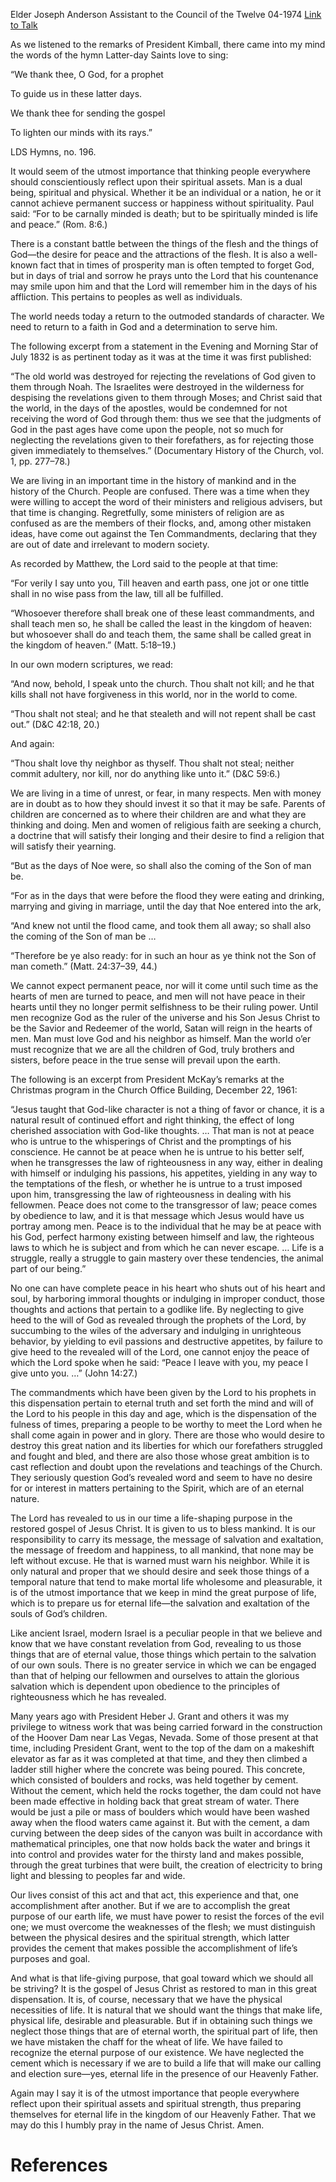 Elder Joseph Anderson
Assistant to the Council of the Twelve
04-1974
[Link to Talk](https://www.churchofjesuschrist.org/study/general-conference/1974/04/strength-of-the-spirit?lang=eng)

As we listened to the remarks of President Kimball, there came into my mind the words of the hymn Latter-day Saints love to sing:





“We thank thee, O God, for a prophet

To guide us in these latter days.

We thank thee for sending the gospel

To lighten our minds with its rays.”





LDS Hymns, no. 196.





It would seem of the utmost importance that thinking people everywhere should conscientiously reflect upon their spiritual assets. Man is a dual being, spiritual and physical. Whether it be an individual or a nation, he or it cannot achieve permanent success or happiness without spirituality. Paul said: “For to be carnally minded is death; but to be spiritually minded is life and peace.” (Rom. 8:6.)

There is a constant battle between the things of the flesh and the things of God—the desire for peace and the attractions of the flesh. It is also a well-known fact that in times of prosperity man is often tempted to forget God, but in days of trial and sorrow he prays unto the Lord that his countenance may smile upon him and that the Lord will remember him in the days of his affliction. This pertains to peoples as well as individuals.

The world needs today a return to the outmoded standards of character. We need to return to a faith in God and a determination to serve him.

The following excerpt from a statement in the Evening and Morning Star of July 1832 is as pertinent today as it was at the time it was first published:

“The old world was destroyed for rejecting the revelations of God given to them through Noah. The Israelites were destroyed in the wilderness for despising the revelations given to them through Moses; and Christ said that the world, in the days of the apostles, would be condemned for not receiving the word of God through them: thus we see that the judgments of God in the past ages have come upon the people, not so much for neglecting the revelations given to their forefathers, as for rejecting those given immediately to themselves.” (Documentary History of the Church, vol. 1, pp. 277–78.)

We are living in an important time in the history of mankind and in the history of the Church. People are confused. There was a time when they were willing to accept the word of their ministers and religious advisers, but that time is changing. Regretfully, some ministers of religion are as confused as are the members of their flocks, and, among other mistaken ideas, have come out against the Ten Commandments, declaring that they are out of date and irrelevant to modern society.

As recorded by Matthew, the Lord said to the people at that time:

“For verily I say unto you, Till heaven and earth pass, one jot or one tittle shall in no wise pass from the law, till all be fulfilled.

“Whosoever therefore shall break one of these least commandments, and shall teach men so, he shall be called the least in the kingdom of heaven: but whosoever shall do and teach them, the same shall be called great in the kingdom of heaven.” (Matt. 5:18–19.)

In our own modern scriptures, we read:

“And now, behold, I speak unto the church. Thou shalt not kill; and he that kills shall not have forgiveness in this world, nor in the world to come.

“Thou shalt not steal; and he that stealeth and will not repent shall be cast out.” (D&C 42:18, 20.)

And again:

“Thou shalt love thy neighbor as thyself. Thou shalt not steal; neither commit adultery, nor kill, nor do anything like unto it.” (D&C 59:6.)

We are living in a time of unrest, or fear, in many respects. Men with money are in doubt as to how they should invest it so that it may be safe. Parents of children are concerned as to where their children are and what they are thinking and doing. Men and women of religious faith are seeking a church, a doctrine that will satisfy their longing and their desire to find a religion that will satisfy their yearning.

“But as the days of Noe were, so shall also the coming of the Son of man be.

“For as in the days that were before the flood they were eating and drinking, marrying and giving in marriage, until the day that Noe entered into the ark,

“And knew not until the flood came, and took them all away; so shall also the coming of the Son of man be …

“Therefore be ye also ready: for in such an hour as ye think not the Son of man cometh.” (Matt. 24:37–39, 44.)

We cannot expect permanent peace, nor will it come until such time as the hearts of men are turned to peace, and men will not have peace in their hearts until they no longer permit selfishness to be their ruling power. Until men recognize God as the ruler of the universe and his Son Jesus Christ to be the Savior and Redeemer of the world, Satan will reign in the hearts of men. Man must love God and his neighbor as himself. Man the world o’er must recognize that we are all the children of God, truly brothers and sisters, before peace in the true sense will prevail upon the earth.

The following is an excerpt from President McKay’s remarks at the Christmas program in the Church Office Building, December 22, 1961:

“Jesus taught that God-like character is not a thing of favor or chance, it is a natural result of continued effort and right thinking, the effect of long cherished association with God-like thoughts. … That man is not at peace who is untrue to the whisperings of Christ and the promptings of his conscience. He cannot be at peace when he is untrue to his better self, when he transgresses the law of righteousness in any way, either in dealing with himself or indulging his passions, his appetites, yielding in any way to the temptations of the flesh, or whether he is untrue to a trust imposed upon him, transgressing the law of righteousness in dealing with his fellowmen. Peace does not come to the transgressor of law; peace comes by obedience to law, and it is that message which Jesus would have us portray among men. Peace is to the individual that he may be at peace with his God, perfect harmony existing between himself and law, the righteous laws to which he is subject and from which he can never escape. … Life is a struggle, really a struggle to gain mastery over these tendencies, the animal part of our being.”

No one can have complete peace in his heart who shuts out of his heart and soul, by harboring immoral thoughts or indulging in improper conduct, those thoughts and actions that pertain to a godlike life. By neglecting to give heed to the will of God as revealed through the prophets of the Lord, by succumbing to the wiles of the adversary and indulging in unrighteous behavior, by yielding to evil passions and destructive appetites, by failure to give heed to the revealed will of the Lord, one cannot enjoy the peace of which the Lord spoke when he said: “Peace I leave with you, my peace I give unto you. …” (John 14:27.)

The commandments which have been given by the Lord to his prophets in this dispensation pertain to eternal truth and set forth the mind and will of the Lord to his people in this day and age, which is the dispensation of the fulness of times, preparing a people to be worthy to meet the Lord when he shall come again in power and in glory. There are those who would desire to destroy this great nation and its liberties for which our forefathers struggled and fought and bled, and there are also those whose great ambition is to cast reflection and doubt upon the revelations and teachings of the Church. They seriously question God’s revealed word and seem to have no desire for or interest in matters pertaining to the Spirit, which are of an eternal nature.

The Lord has revealed to us in our time a life-shaping purpose in the restored gospel of Jesus Christ. It is given to us to bless mankind. It is our responsibility to carry its message, the message of salvation and exaltation, the message of freedom and happiness, to all mankind, that none may be left without excuse. He that is warned must warn his neighbor. While it is only natural and proper that we should desire and seek those things of a temporal nature that tend to make mortal life wholesome and pleasurable, it is of the utmost importance that we keep in mind the great purpose of life, which is to prepare us for eternal life—the salvation and exaltation of the souls of God’s children.

Like ancient Israel, modern Israel is a peculiar people in that we believe and know that we have constant revelation from God, revealing to us those things that are of eternal value, those things which pertain to the salvation of our own souls. There is no greater service in which we can be engaged than that of helping our fellowmen and ourselves to attain the glorious salvation which is dependent upon obedience to the principles of righteousness which he has revealed.

Many years ago with President Heber J. Grant and others it was my privilege to witness work that was being carried forward in the construction of the Hoover Dam near Las Vegas, Nevada. Some of those present at that time, including President Grant, went to the top of the dam on a makeshift elevator as far as it was completed at that time, and they then climbed a ladder still higher where the concrete was being poured. This concrete, which consisted of boulders and rocks, was held together by cement. Without the cement, which held the rocks together, the dam could not have been made effective in holding back that great stream of water. There would be just a pile or mass of boulders which would have been washed away when the flood waters came against it. But with the cement, a dam curving between the deep sides of the canyon was built in accordance with mathematical principles, one that now holds back the water and brings it into control and provides water for the thirsty land and makes possible, through the great turbines that were built, the creation of electricity to bring light and blessing to peoples far and wide.

Our lives consist of this act and that act, this experience and that, one accomplishment after another. But if we are to accomplish the great purpose of our earth life, we must have power to resist the forces of the evil one; we must overcome the weaknesses of the flesh; we must distinguish between the physical desires and the spiritual strength, which latter provides the cement that makes possible the accomplishment of life’s purposes and goal.

And what is that life-giving purpose, that goal toward which we should all be striving? It is the gospel of Jesus Christ as restored to man in this great dispensation. It is, of course, necessary that we have the physical necessities of life. It is natural that we should want the things that make life, physical life, desirable and pleasurable. But if in obtaining such things we neglect those things that are of eternal worth, the spiritual part of life, then we have mistaken the chaff for the wheat of life. We have failed to recognize the eternal purpose of our existence. We have neglected the cement which is necessary if we are to build a life that will make our calling and election sure—yes, eternal life in the presence of our Heavenly Father.

Again may I say it is of the utmost importance that people everywhere reflect upon their spiritual assets and spiritual strength, thus preparing themselves for eternal life in the kingdom of our Heavenly Father. That we may do this I humbly pray in the name of Jesus Christ. Amen.

# References
